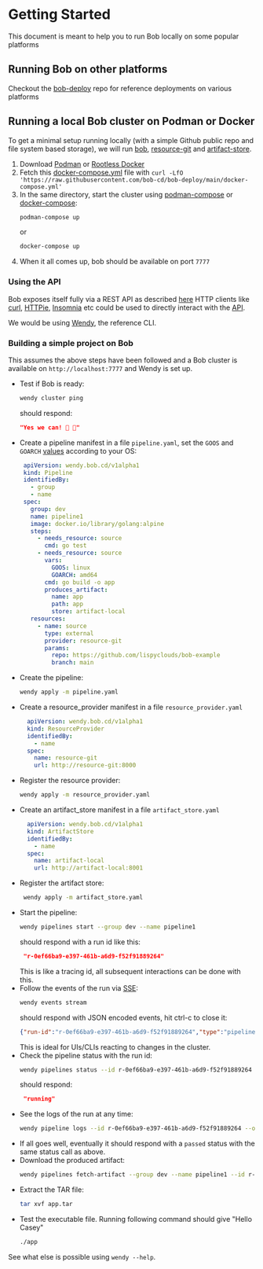 # Getting Started

This document is meant to help you to run Bob locally on some popular platforms

## Running Bob on other platforms

Checkout the [bob-deploy](https://github.com/bob-cd/bob-deploy) repo for reference deployments on various platforms

## Running a local Bob cluster on Podman or Docker

To get a minimal setup running locally (with a simple Github public repo and file system based storage), we will run [bob](https://github.com/bob-cd/bob), [resource-git](https://github.com/bob-cd/resource-git) and [artifact-store](https://github.com/bob-cd/artifact-local).

1. Download [Podman](https://podman.io/getting-started/installation) or [Rootless Docker](https://docs.docker.com/engine/security/rootless/)
1. Fetch this [docker-compose.yml](https://github.com/bob-cd/bob-deploy/blob/main/docker-compose.yml) file with `curl -LfO 'https://raw.githubusercontent.com/bob-cd/bob-deploy/main/docker-compose.yml'`
1. In the same directory, start the cluster using [podman-compose](https://github.com/containers/podman-compose#installation) or [docker-compose](https://docs.docker.com/compose/):
   ```bash
   podman-compose up
   ```
   or
   ```bash
   docker-compose up
   ```
1. When it all comes up, bob should be available on port `7777`

### Using the API

Bob exposes itself fully via a REST API as described [here](https://bob-cd.github.io/pages/api-reference.html)
HTTP clients like [curl](https://curl.haxx.se/), [HTTPie](https://httpie.org/), [Insomnia](https://insomnia.rest/) etc could be used to directly interact with the [API](api.md).

We would be using [Wendy](https://github.com/bob-cd/wendy), the reference CLI.

### Building a simple project on Bob

This assumes the above steps have been followed and a Bob cluster is available on `http://localhost:7777` and Wendy is set up.

- Test if Bob is ready:
   ```bash
   wendy cluster ping
   ```
   should respond:
   ```json
   "Yes we can! 🔨 🔨"
   ```
- Create a pipeline manifest in a file `pipeline.yaml`, set the `GOOS` and `GOARCH` [values](https://golang.org/doc/install/source#environment) according to your OS:
   ```yaml
    apiVersion: wendy.bob.cd/v1alpha1
    kind: Pipeline
    identifiedBy:
      - group
      - name
    spec:
      group: dev
      name: pipeline1
      image: docker.io/library/golang:alpine
      steps:
        - needs_resource: source
          cmd: go test
        - needs_resource: source
          vars:
            GOOS: linux
            GOARCH: amd64
          cmd: go build -o app
          produces_artifact:
            name: app
            path: app
            store: artifact-local
      resources:
        - name: source
          type: external
          provider: resource-git
          params:
            repo: https://github.com/lispyclouds/bob-example
            branch: main
   ```
- Create the pipeline:
   ```bash
   wendy apply -m pipeline.yaml
   ```
- Create a resource_provider manifest in a file `resource_provider.yaml`
  ```yaml
    apiVersion: wendy.bob.cd/v1alpha1
    kind: ResourceProvider
    identifiedBy:
      - name
    spec:
      name: resource-git
      url: http://resource-git:8000
  ```
- Register the resource provider:
   ```bash
   wendy apply -m resource_provider.yaml
   ```
- Create an artifact_store manifest in a file `artifact_store.yaml`
  ```yaml
    apiVersion: wendy.bob.cd/v1alpha1
    kind: ArtifactStore
    identifiedBy:
      - name
    spec:
      name: artifact-local
      url: http://artifact-local:8001
  ```
- Register the artifact store:
   ```bash
    wendy apply -m artifact_store.yaml
   ```
- Start the pipeline:
   ```bash
   wendy pipelines start --group dev --name pipeline1
   ```
   should respond with a run id like this:
   ```json
    "r-0ef66ba9-e397-461b-a6d9-f52f91889264"
   ```
   This is like a tracing id, all subsequent interactions can be done with this.
- Follow the events of the run via [SSE](https://en.wikipedia.org/wiki/Server-sent_events):
   ```bash
   wendy events stream
   ```
   should respond with JSON encoded events, hit ctrl-c to close it:
   ```json
   {"run-id":"r-0ef66ba9-e397-461b-a6d9-f52f91889264","type":"pipeline","event":"pull","group":"dev","name":"pipeline1","timestamp":1699339368930}
   ```
   This is ideal for UIs/CLIs reacting to changes in the cluster.
- Check the pipeline status with the run id:
   ```bash
   wendy pipelines status --id r-0ef66ba9-e397-461b-a6d9-f52f91889264
   ```
   should respond:
   ```json
    "running"
   ```
- See the logs of the run at any time:
   ```bash
   wendy pipeline logs --id r-0ef66ba9-e397-461b-a6d9-f52f91889264 --offset 0 --lines 50
   ```
- If all goes well, eventually it should respond with a `passed` status with the same status call as above.
- Download the produced artifact:
   ```bash
   wendy pipelines fetch-artifact --group dev --name pipeline1 --id r-0ef66ba9-e397-461b-a6d9-f52f91889264 --store-name artifact-local --artifact-name app
   ```
- Extract the TAR file:
   ```bash
   tar xvf app.tar
   ```
- Test the executable file. Running following command should give "Hello Casey"
   ```bash
   ./app
   ```

See what else is possible using `wendy --help`.

